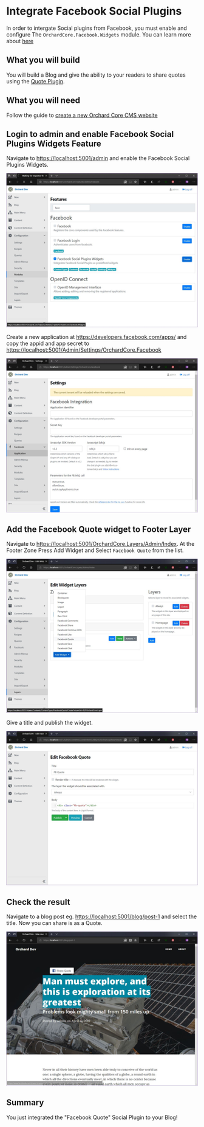 # Integrate Facebook Social Plugins

In order to intergate Social plugins from Facebook, you must enable and configure The `OrchardCore.Facebook.Widgets` module. You can learn more about [here](../../../modules/Facebook)

## What you will build

You will build a Blog and give the ability to your readers to share quotes using the [Quote Plugin](https://developers.facebook.com/docs/plugins/quote).

## What you will need

Follow the guide to [create a new Orchard Core CMS website](../../guides/create-cms-application)

## Login to admin and enable Facebook Social Plugins Widgets Feature

Navigate to <https://localhost:5001/admin> and enable the Facebook Social Plugins Widgets.

![image](assets/enable-facebook-widgets.jpg)

Create a new application at <https://developers.facebook.com/apps/> and copy the appid and app secret to <https://localhost:5001/Admin/Settings/OrchardCore.Facebook>

![image](assets/update-facebook-settings.jpg)

## Add the Facebook Quote widget to Footer Layer

Navigate to <https://localhost:5001/OrchardCore.Layers/Admin/Index>. At the Footer Zone Press Add Widget and Select `Facebook Quote` from the list.

![image](assets/add-fb-widget.jpg)

Give a title and publish the widget.

![image](assets/configure-fb-widget.jpg)

## Check the result

Navigate to a blog post eg. <https://localhost:5001/blog/post-1> and select the title. Now you can share is as a Quote.

![image](assets/share-post-1-title.jpg)

## Summary

You just integrated the "Facebook Quote" Social Plugin to your Blog!
